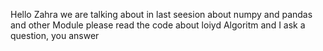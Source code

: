 Hello Zahra we are talking about in last seesion about numpy and pandas and other Module please read the code about loiyd Algoritm and I ask a question, you answer
